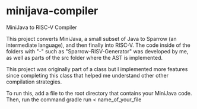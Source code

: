 # minijava-compiler
MiniJava to RISC-V Compiler

This project converts MiniJava, a small subset of Java to Sparrow (an intermediate language), and then finally into RISC-V.
The code inside of the folders with "-" such as "Sparrow-RISV-Generator" was developed by me, as well as parts of the src folder where the AST is implemented.

This project was originally part of a class but I implemented more features since completing this class that helped me understand other other compilation strategies.

To run this, add a file to the root directory that contains your MiniJava code. Then, run the command gradle run < name_of_your_file
